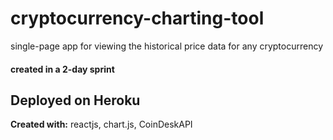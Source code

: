 # cryptocurrency-charting-tool

single-page app for viewing the historical price data for any cryptocurrency

#### created in a 2-day sprint

## Deployed on Heroku



**Created with:** reactjs, chart.js, CoinDeskAPI
